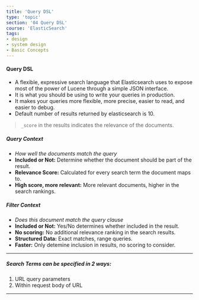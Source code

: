 ```yaml
---
title: 'Query DSL'
type: 'topic'
section: '04 Query DSL'
course: 'ElasticSearch'
tags:
- design
- system design
- Basic Concepts
---
```

#### Query DSL
- A flexible, expressive search language that Elasticsearch uses to expose most of the power of Lucene through a simple JSON interface.
- It is what  you should be using to write your queries in production.
- It makes your queries more flexible, more precise, easier to read, and easier to debug.
- Default number of results returned by elasticsearch is 10.

> `_score` in the results indicates the relevance of the documents.

##### Query Context
- _How well the documents match the query_
- **Included or Not:** Determine whether the document should be part of the result.
- **Relevance Score:** Calculated for every search term the document maps to.
- **High score, more relevant:** More relevant documents, higher in the search rankings.

##### Filter Context
- _Does this document match the query clause_
- **Included or Not:** Yes/No determines whether included in the result.
- **No scoring:** No additional relevance ranking in the search results.
- **Structured Data:** Exact matches, range queries.
- **Faster:** Only detemine inclusion in results, no scoring to consider.

---
##### Search Terms can be specified in 2 ways:
1. URL query parameters
2. Within request body of URL


---
